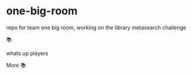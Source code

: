 # one-big-room
repo for team one big room, working on the library metasearch challenge

:books:

whats up players

More :books:

